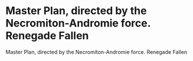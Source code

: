 # Master Plan, directed by the Necromiton-Andromie force. Renegade Fallen

Master Plan, directed by the Necromiton-Andromie force. Renegade Fallen